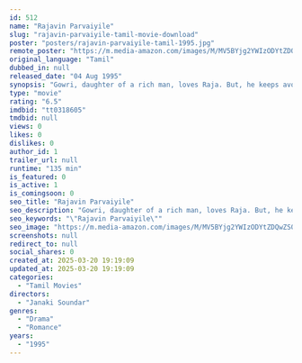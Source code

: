 ```yaml
---
id: 512
name: "Rajavin Parvaiyile"
slug: "rajavin-parvaiyile-tamil-movie-download"
poster: "posters/rajavin-parvaiyile-tamil-1995.jpg"
remote_poster: "https://m.media-amazon.com/images/M/MV5BYjg2YWIzODYtZDQwZS00YjU0LWE3OWQtOGNiMzdlMmI4ODU4XkEyXkFqcGdeQXVyOTk3NTc2MzE@._V1_SX300.jpg"
original_language: "Tamil"
dubbed_in: null
released_date: "04 Aug 1995"
synopsis: "Gowri, daughter of a rich man, loves Raja. But, he keeps avoiding her. He stopped believing in love after his dear friend met with a tragic end due to a failed affair. Will Raja ever change his mind?"
type: "movie"
rating: "6.5"
imdbid: "tt0318605"
tmdbid: null
views: 0
likes: 0
dislikes: 0
author_id: 1
trailer_url: null
runtime: "135 min"
is_featured: 0
is_active: 1
is_comingsoon: 0
seo_title: "Rajavin Parvaiyile"
seo_description: "Gowri, daughter of a rich man, loves Raja. But, he keeps avoiding her. He stopped believing in love after his dear friend met with a tragic end due to a failed affair. Will Raja ever change his mind?"
seo_keywords: "\"Rajavin Parvaiyile\""
seo_image: "https://m.media-amazon.com/images/M/MV5BYjg2YWIzODYtZDQwZS00YjU0LWE3OWQtOGNiMzdlMmI4ODU4XkEyXkFqcGdeQXVyOTk3NTc2MzE@._V1_SX300.jpg"
screenshots: null
redirect_to: null
social_shares: 0
created_at: 2025-03-20 19:19:09
updated_at: 2025-03-20 19:19:09
categories:
  - "Tamil Movies"
directors:
  - "Janaki Soundar"
genres:
  - "Drama"
  - "Romance"
years:
  - "1995"
---
```

